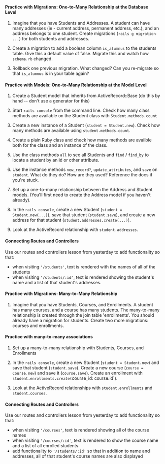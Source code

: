 #### Practice with Migrations: One-to-Many Relationship at the Database Level

1) Imagine that you have Students and Addresses. A student can have many addresses (ie - current address, permanent address, etc.), and an address belongs to one student. Create migrations (`rails g migration ...`) for both students and addresses. 

2) Create a migration to add a boolean column `is_alumnus` to the students table. Give this a default value of false. Migrate this and watch how `schema.rb` changed.

3) Rollback one previous migration. What changed? Can you re-migrate so that `is_alumnus` is in your table again?

#### Practice with Models: One-to-Many Relationship at the Model Level

1) Create a Student model that inherits from ActiveRecord::Base (do this by hand -- don't use a generator for this)

2) Start `rails console` from the command line. Check how many class methods are available on the Student class with `Student.methods.count`

3) Create a new instance of a Student (`student = Student.new`). Check how many methods are available using `student.methods.count`.

4) Create a plain Ruby class and check how many methods are availble both for the class and an instance of the class.

5) Use the class methods `all` to see all Students and `find` / `find_by` to locate a student by an id or other attribute.

6) Use the instance methods `new_record?`, `update_attributes`, and `save` on `student`. What do they do? How are they used? Reference the docs if you're stuck. 

7) Set up a one-to-many relationship between the Address and Student models. (You'll first need to create the Address model if you haven't already).

8) In the `rails console`, create a new Student (`student = Student.new(...)`), save that student (`student.save`), and create a new address for that student (`student.addresses.create(...)`).

9) Look at the ActiveRecord relationship with `student.addresses`. 

#### Connecting Routes and Controllers

Use our routes and controllers lesson from yesterday to add functionality so that:

* when visiting `'/students'`, text is rendered with the names of all of the students
* when visiting `'/students/:id'`, text is rendered showing the student's name and a list of that student's addresses. 

#### Practice with Migrations: Many-to-Many Relationship

1) Imagine that you have Students, Courses, and Enrollments. A student has many courses, and a course has many students. The many-to-many relationship is created through the join table 'enrollments'. You should already have a migration for students. Create two more migrations: courses and enrollments.

#### Practice with many-to-many associations

1) Set up a many-to-many relationship with Students, Courses, and Enrollments

2) In the `rails console`, create a new Student (`student = Student.new`) and save that student (`student.save`). Create a new course (`course = Course.new`) and save it (`course.save`). Create an enrollment with `student.enrollments.create(`course_id: course.id`).

3) Look at the ActiveRecord relationships with `student.enrollments` and `student.courses`.

#### Connecting Routes and Controllers

Use our routes and controllers lesson from yesterday to add functionality so that:

* when visiting `'/courses'`, text is rendered showing all of the course names
* when visiting `'/courses/:id'`, text is rendered to show the course name and a list of all enrolled students
* add functionality to `'/students/:id'` so that in addition to name and addresses, all of that student's course names are also displayed